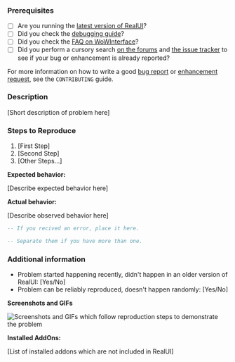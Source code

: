 ### Prerequisites ###

* [ ] Are you running the [latest version of RealUI](http://www.wowinterface.com/downloads/fileinfo.php?id=16068)?
* [ ] Did you check the [debugging guide](http://www.wowinterface.com/forums/showthread.php?t=50089)?
* [ ] Did you check the [FAQ on WoWInterface](http://www.wowinterface.com/forums/showthread.php?t=49946)?
* [ ] Did you perform a cursory search [on the forums](http://www.wowinterface.com/forums/search.php?f=163) and [the issue tracker](https://github.com/RealUI/RealUI/issues?utf8=%E2%9C%93&q=is%3Aissue) to see if your bug or enhancement is already reported?

For more information on how to write a good [bug report](https://github.com/RealUI/RealUI/blob/master/CONTRIBUTING.md#submitting-a-good-bug-report) or [enhancement request](https://github.com/RealUI/RealUI/blob/master/CONTRIBUTING.md#submitting-a-good-enhancement-suggestion), see the `CONTRIBUTING` guide.

### Description ###

[Short description of problem here]

### Steps to Reproduce ###

1. [First Step]
2. [Second Step]
3. [Other Steps...]

**Expected behavior:**

[Describe expected behavior here]

**Actual behavior:**

[Describe observed behavior here]

``` lua
-- If you recived an error, place it here.
```

``` lua
-- Separate them if you have more than one.
```

### Additional information ###

* Problem started happening recently, didn't happen in an older version of RealUI: [Yes/No]
* Problem can be reliably reproduced, doesn't happen randomly: [Yes/No]

**Screenshots and GIFs**

![Screenshots and GIFs which follow reproduction steps to demonstrate the problem](url)

**Installed AddOns:**

[List of installed addons which are not included in RealUI]


